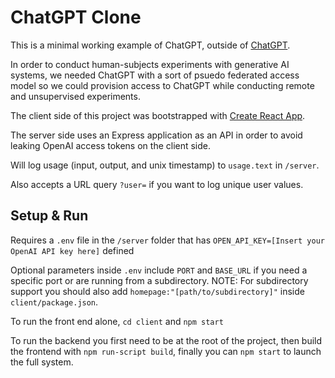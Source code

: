# ChatGPT Clone

This is a minimal working example of ChatGPT, outside of [ChatGPT](https://chat.openai.com/).

In order to conduct human-subjects experiments with generative AI systems, we needed ChatGPT with a sort of psuedo federated access model so we could provision access to ChatGPT while conducting remote and unsupervised experiments.

The client side of this project was bootstrapped with [Create React App](https://github.com/facebook/create-react-app).

The server side uses an Express application as an API in order to avoid leaking OpenAI access tokens on the client side.

Will log usage (input, output, and unix timestamp) to `usage.text` in `/server`.

Also accepts a URL query `?user=` if you want to log unique user values.

## Setup & Run

Requires a `.env` file in the `/server` folder that has `OPEN_API_KEY=[Insert your OpenAI API key here]` defined

Optional parameters inside `.env` include `PORT` and `BASE_URL` if you need a specific port or are running from a subdirectory. NOTE: For subdirectory support you should also add `homepage:"[path/to/subdirectory]"` inside `client/package.json`.

To run the front end alone, `cd client` and `npm start`

To run the backend you first need to be at the root of the project, then build the frontend with `npm run-script build`, finally you can `npm start` to launch the full system.
